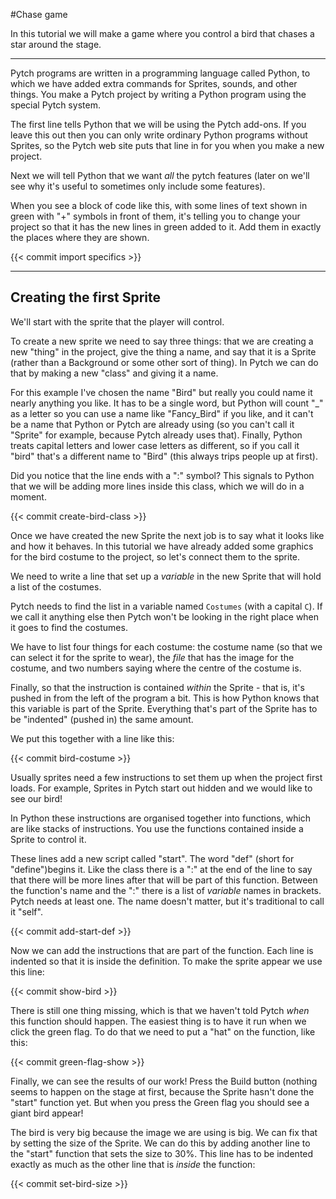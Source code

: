 #Chase game

In this tutorial we will make a game where you control a bird that
chases a star around the stage.

---

Pytch programs are written in a programming language called Python, to
which we have added extra commands for Sprites, sounds, and other
things. You make a Pytch project by writing a Python program using the
special Pytch system.

The first line tells Python that we will be using the Pytch
add-ons. If you leave this out then you can only write ordinary Python
programs without Sprites, so the Pytch web site puts that line in for
you when you make a new project.


Next we will tell Python that we want _all_ the pytch features (later on we'll see why it's useful to sometimes only include some features).

When you see a block of code like this, with some lines of text shown
in green with "+" symbols in front of them, it's telling you to change
your project so that it has the new lines in green added to it. Add
them in exactly the places where they are shown.

{{< commit import specifics >}}

---

## Creating the first Sprite

We'll start with the sprite that the player will control.

To create a new sprite we need to say three things: that we are
creating a new "thing" in the project, give the thing a name, and say
that it is a Sprite (rather than a Background or some other sort of
thing). In Pytch we can do that by making a new "class" and giving it a name.

For this example I've chosen the name "Bird" but really you could name
it nearly anything you like. It has to be a single word, but Python
will count "_" as a letter so you can use a name like "Fancy_Bird" if
you like, and it can't be a name that Python or Pytch are already
using (so you can't call it "Sprite" for example, because Pytch
already uses that). Finally, Python treats capital letters and lower
case letters as different, so if you call it "bird" that's a different
name to "Bird" (this always trips people up at first).

Did you notice that the line ends with a ":" symbol? This signals to Python
that we will be adding more lines inside this class, which we will do
in a moment.

{{< commit create-bird-class >}}

Once we have created the new Sprite the next job is to say what it
looks like and how it behaves. In this tutorial we have already added
some graphics for the bird costume to the project, so let's connect
them to the sprite.

We need to write a line that set up a _variable_
in the new Sprite that will hold a list of the costumes.

Pytch needs to find the list in a variable named ```Costumes``` (with
a capital ```C```). If we call it anything else then Pytch won't be
looking in the right place when it goes to find the costumes.

We have to list four things for each costume: the costume name (so
that we can select it for the sprite to wear), the _file_ that has the
image for the costume, and two numbers saying where the centre of the
costume is.

Finally, so that the instruction is contained _within_ the Sprite - that
is, it's pushed in from the left of the program a bit. This is how
Python knows that this variable is part of the Sprite. Everything
that's part of the Sprite has to be "indented" (pushed in) the same
amount.

We put this together with a line like this:

{{< commit bird-costume >}}

Usually sprites need a few instructions to set them up when the
project first loads. For example, Sprites in Pytch start out hidden
and we would like to see our bird!

In Python these instructions are organised together into functions,
which are like stacks of instructions. You use the functions
contained inside a Sprite to control it.

These lines add a new script called "start". The word "def" (short for
"define")begins it. Like the class there is a ":" at the end of the
line to say that there will be more lines after that will be part of
this function. Between the function's name and the ":" there is a list
of _variable_ names in brackets. Pytch needs at least one. The name
doesn't matter, but it's traditional to call it "self".

{{< commit add-start-def >}}

Now we can add the instructions that are part of the function. Each
line is indented so that it is inside the definition. To make the
sprite appear we use this line:

{{< commit show-bird >}}

There is still one thing missing, which is that we haven't told Pytch
_when_ this function should happen. The easiest thing is to have it
run when we click the green flag. To do that we need to put a "hat" on
the function, like this:

{{< commit green-flag-show >}}

Finally, we can see the results of our work! Press the Build button
(nothing seems to happen on the stage at first, because the Sprite
hasn't done the "start" function yet. But when you press the Green
flag you should see a giant bird appear!

The bird is very big because the image we are using is big. We can fix
that by setting the size of the Sprite. We can do this by adding
another line to the "start" function that sets the size to 30%. This line has to be indented
exactly as much as the other line that is _inside_ the function:

{{< commit set-bird-size >}}
